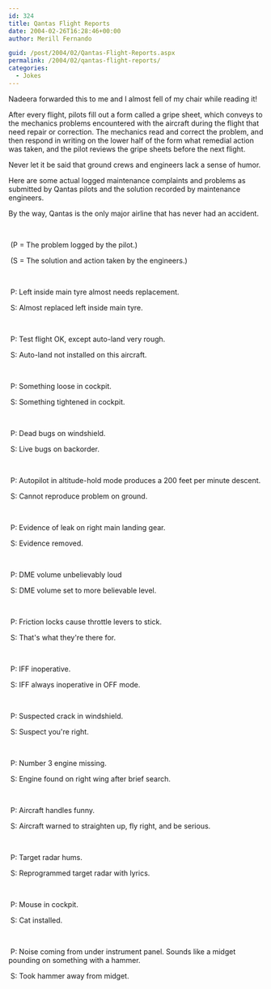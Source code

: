 ```yaml
---
id: 324
title: Qantas Flight Reports
date: 2004-02-26T16:28:46+00:00
author: Merill Fernando

guid: /post/2004/02/Qantas-Flight-Reports.aspx
permalink: /2004/02/qantas-flight-reports/
categories:
  - Jokes
---
```

<body xmlns="http://www.w3.org/1999/xhtml">
    <div class="Section1">
        <p class="MsoNormal">
            Nadeera forwarded this to me and I almost fell of my chair while reading it!
        </p>
        <p class="MsoNormal">
            After every flight, pilots fill out a form called a gripe sheet, which conveys to
            the mechanics problems encountered with the aircraft during the flight that need repair
            or correction. The mechanics read and correct the problem, and then respond in writing
            on the lower half of the form what remedial action was taken, and the pilot reviews
            the gripe sheets before the next flight.
        </p>
        <p class="MsoNormal">
            Never let it be said that ground crews and engineers lack a sense of humor.
        </p>
        <p class="MsoNormal">
            Here are some actual logged maintenance complaints and problems as submitted by Qantas
            pilots and the solution recorded by maintenance engineers.
        </p>
        <p class="MsoNormal">
            By the way, Qantas is the only major airline that has never had an accident.
        </p>
        <p class="MsoNormal">
            &#160;
        </p>
        <p class="MsoNormal">
            &#160;(P = The problem logged by the pilot.)
        </p>
        <p class="MsoNormal">
            &#160;(S = The solution and action taken by the engineers.)
        </p>
        <p class="MsoNormal">
            &#160;
        </p>
        <p class="MsoNormal">
            &#160;P: Left inside main tyre almost needs replacement.
        </p>
        <p class="MsoNormal">
            &#160;S: Almost replaced left inside main tyre.
        </p>
        <p class="MsoNormal">
            &#160;
        </p>
        <p class="MsoNormal">
            &#160;P: Test flight OK, except auto-land very rough.
        </p>
        <p class="MsoNormal">
            &#160;S: Auto-land not installed on this aircraft.
        </p>
        <p class="MsoNormal">
            &#160;
        </p>
        <p class="MsoNormal">
            &#160;P: Something loose in cockpit.
        </p>
        <p class="MsoNormal">
            &#160;S: Something tightened in cockpit.
        </p>
        <p class="MsoNormal">
            &#160;
        </p>
        <p class="MsoNormal">
            &#160;P: Dead bugs on windshield.
        </p>
        <p class="MsoNormal">
            &#160;S: Live bugs on backorder.
        </p>
        <p class="MsoNormal">
            &#160;
        </p>
        <p class="MsoNormal">
            &#160;P: Autopilot in altitude-hold mode produces a 200 feet per minute descent.
        </p>
        <p class="MsoNormal">
            &#160;S: Cannot reproduce problem on ground.
        </p>
        <p class="MsoNormal">
            &#160;
        </p>
        <p class="MsoNormal">
            &#160;P: Evidence of leak on right main landing gear.
        </p>
        <p class="MsoNormal">
            &#160;S: Evidence removed.
        </p>
        <p class="MsoNormal">
            &#160;
        </p>
        <p class="MsoNormal">
            &#160;P: DME volume unbelievably loud
        </p>
        <p class="MsoNormal">
            &#160;S: DME volume set to more believable level.
        </p>
        <p class="MsoNormal">
            &#160;
        </p>
        <p class="MsoNormal">
            &#160;P: Friction locks cause throttle levers to stick.
        </p>
        <p class="MsoNormal">
            &#160;S: That's what they're there for.
        </p>
        <p class="MsoNormal">
            &#160;
        </p>
        <p class="MsoNormal">
            &#160;P: IFF inoperative.
        </p>
        <p class="MsoNormal">
            &#160;S: IFF always inoperative in OFF mode.
        </p>
        <p class="MsoNormal">
            &#160;
        </p>
        <p class="MsoNormal">
            &#160;P: Suspected crack in windshield.
        </p>
        <p class="MsoNormal">
            &#160;S: Suspect you're right.
        </p>
        <p class="MsoNormal">
            &#160;
        </p>
        <p class="MsoNormal">
            &#160;P: Number 3 engine missing.
        </p>
        <p class="MsoNormal">
            &#160;S: Engine found on right wing after brief search.
        </p>
        <p class="MsoNormal">
            &#160;
        </p>
        <p class="MsoNormal">
            &#160;P: Aircraft handles funny.
        </p>
        <p class="MsoNormal">
            &#160;S: Aircraft warned to straighten up, fly right, and be serious.
        </p>
        <p class="MsoNormal">
            &#160;
        </p>
        <p class="MsoNormal">
            &#160;P: Target radar hums.
        </p>
        <p class="MsoNormal">
            &#160;S: Reprogrammed target radar with lyrics.
        </p>
        <p class="MsoNormal">
            &#160;
        </p>
        <p class="MsoNormal">
            &#160;P: Mouse in cockpit.
        </p>
        <p class="MsoNormal">
            &#160;S: Cat installed.
        </p>
        <p class="MsoNormal">
            &#160;
        </p>
        <p class="MsoNormal">
            &#160;P: Noise coming from under instrument panel. Sounds like a midget pounding on
            something with a hammer.
        </p>
        <p class="MsoNormal">
            &#160;S: Took hammer away from midget.
        </p>
    </div>
</body>